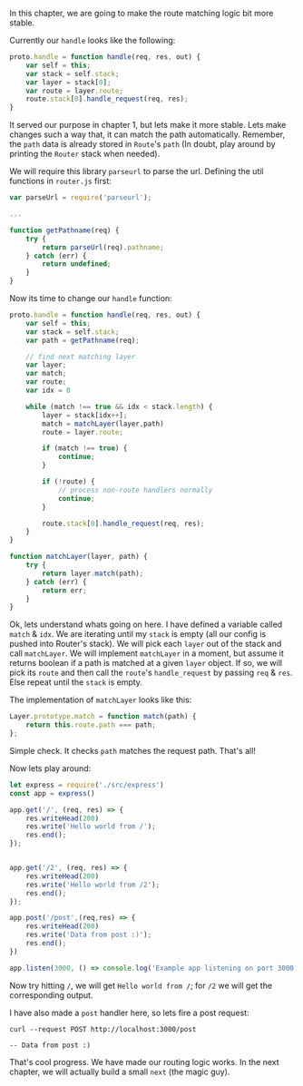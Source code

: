 In this chapter, we are going to make the route matching logic bit more stable.

Currently our `handle` looks like the following:


```JavaScript
proto.handle = function handle(req, res, out) {
    var self = this;
    var stack = self.stack;
    var layer = stack[0];
    var route = layer.route;
    route.stack[0].handle_request(req, res);
}
```

It served our purpose in chapter 1, but lets make it more stable. Lets make changes such a way that, it can
match the path automatically. Remember, the `path` data is already stored in `Route`'s `path` (In doubt, play
around by printing the `Router` stack when needed).

We will require this library `parseurl` to parse the url. Defining the util functions in `router.js` first:


```JavaScript
var parseUrl = require('parseurl');

...

function getPathname(req) {
    try {
        return parseUrl(req).pathname;
    } catch (err) {
        return undefined;
    }
}
```

Now its time to change our `handle` function:


```JavaScript
proto.handle = function handle(req, res, out) {
    var self = this;
    var stack = self.stack;
    var path = getPathname(req);

    // find next matching layer
    var layer;
    var match;
    var route;
    var idx = 0

    while (match !== true && idx < stack.length) {
        layer = stack[idx++];
        match = matchLayer(layer,path)
        route = layer.route;

        if (match !== true) {
            continue;
        }

        if (!route) {
            // process non-route handlers normally
            continue;
        }

        route.stack[0].handle_request(req, res);
    }
}

function matchLayer(layer, path) {
    try {
        return layer.match(path);
    } catch (err) {
        return err;
    }
}
```

Ok, lets understand whats going on here. I have defined a variable called `match` & `idx`. We are iterating until my
`stack` is empty (all our config is pushed into Router's stack). We will pick each `layer` out of the stack and call
`matchLayer`. We will implement `matchLayer` in a moment, but assume it returns boolean if a path is matched at a given
`layer` object. If so, we will pick its `route` and then call the `route`'s `handle_request` by passing `req` & `res`.
Else repeat until the `stack` is empty.

The implementation of `matchLayer` looks like this:

```JavaScript
Layer.prototype.match = function match(path) {
    return this.route.path === path;
};
```

Simple check. It checks `path` matches the request path. That's all!

Now lets play around:

```JavaScript
let express = require('./src/express')
const app = express()

app.get('/', (req, res) => {
    res.writeHead(200)
    res.write('Hello world from /');
    res.end();
});


app.get('/2', (req, res) => {
    res.writeHead(200)
    res.write('Hello world from /2');
    res.end();
});

app.post('/post',(req,res) => {
    res.writeHead(200)
    res.write('Data from post :)');
    res.end();
})

app.listen(3000, () => console.log('Example app listening on port 3000!'))
```

Now try hitting `/`, we will get `Hello world from /`; for `/2` we will get the corresponding output.

I have also made a `post` handler here, so lets fire a post request:

```
curl --request POST http://localhost:3000/post

-- Data from post :)
```

That's cool progress. We have made our routing logic works. In the next chapter, we will actually build a small
`next` (the magic guy).
